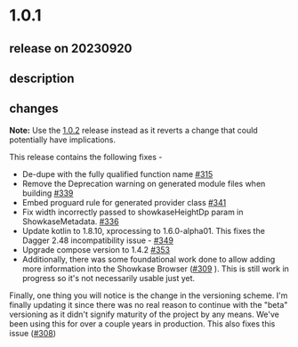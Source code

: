 # 1.0.1

## release on 20230920
## description
## changes
<strong>Note:</strong> Use the <a href="https://github.com/airbnb/Showkase/releases/tag/1.0.2">1.0.2</a> release instead as it reverts a change that could potentially have implications.

This release contains the following fixes -

* De-dupe with the fully qualified function name <a class="issue-link js-issue-link" data-error-text="Failed to load title" data-id="1654773496" data-permission-text="Title is private" data-url="https://github.com/airbnb/Showkase/issues/315" data-hovercard-type="pull_request" data-hovercard-url="/airbnb/Showkase/pull/315/hovercard" href="https://github.com/airbnb/Showkase/pull/315">#315</a>
* Remove the Deprecation warning on generated module files when building <a class="issue-link js-issue-link" data-error-text="Failed to load title" data-id="1825920057" data-permission-text="Title is private" data-url="https://github.com/airbnb/Showkase/issues/339" data-hovercard-type="pull_request" data-hovercard-url="/airbnb/Showkase/pull/339/hovercard" href="https://github.com/airbnb/Showkase/pull/339">#339</a>
* Embed proguard rule for generated provider class <a class="issue-link js-issue-link" data-error-text="Failed to load title" data-id="1846376375" data-permission-text="Title is private" data-url="https://github.com/airbnb/Showkase/issues/341" data-hovercard-type="pull_request" data-hovercard-url="/airbnb/Showkase/pull/341/hovercard" href="https://github.com/airbnb/Showkase/pull/341">#341</a>
* Fix width incorrectly passed to showkaseHeightDp param in ShowkaseMetadata. <a class="issue-link js-issue-link" data-error-text="Failed to load title" data-id="1793109053" data-permission-text="Title is private" data-url="https://github.com/airbnb/Showkase/issues/336" data-hovercard-type="pull_request" data-hovercard-url="/airbnb/Showkase/pull/336/hovercard" href="https://github.com/airbnb/Showkase/pull/336">#336</a>
* Update kotlin to 1.8.10, xprocessing to 1.6.0-alpha01. This fixes the Dagger 2.48 incompatibility issue - <a class="issue-link js-issue-link" data-error-text="Failed to load title" data-id="1887002826" data-permission-text="Title is private" data-url="https://github.com/airbnb/Showkase/issues/349" data-hovercard-type="issue" data-hovercard-url="/airbnb/Showkase/issues/349/hovercard" href="https://github.com/airbnb/Showkase/issues/349">#349</a>
* Upgrade compose version to 1.4.2 <a class="issue-link js-issue-link" data-error-text="Failed to load title" data-id="1901668376" data-permission-text="Title is private" data-url="https://github.com/airbnb/Showkase/issues/353" data-hovercard-type="pull_request" data-hovercard-url="/airbnb/Showkase/pull/353/hovercard" href="https://github.com/airbnb/Showkase/pull/353">#353</a>
* Additionally, there was some foundational work done to allow adding more information into the Showkase Browser (<a class="issue-link js-issue-link" data-error-text="Failed to load title" data-id="1642374722" data-permission-text="Title is private" data-url="https://github.com/airbnb/Showkase/issues/309" data-hovercard-type="pull_request" data-hovercard-url="/airbnb/Showkase/pull/309/hovercard" href="https://github.com/airbnb/Showkase/pull/309">#309</a> ). This is still work in progress so it's not necessarily usable just yet.

Finally, one thing you will notice is the change in the versioning scheme. I'm finally updating it since there was no real reason to continue with the "beta" versioning as it didn't signify maturity of the project by any means. We've been using this for over a couple years in production. This also fixes this issue (<a class="issue-link js-issue-link" data-error-text="Failed to load title" data-id="1627194955" data-permission-text="Title is private" data-url="https://github.com/airbnb/Showkase/issues/308" data-hovercard-type="issue" data-hovercard-url="/airbnb/Showkase/issues/308/hovercard" href="https://github.com/airbnb/Showkase/issues/308">#308</a>)

